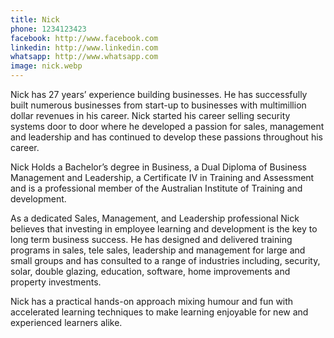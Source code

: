 ```yaml
---
title: Nick
phone: 1234123423
facebook: http://www.facebook.com
linkedin: http://www.linkedin.com
whatsapp: http://www.whatsapp.com
image: nick.webp
---
```


Nick has 27 years’ experience building businesses. He has successfully built numerous businesses from start-up to businesses with multimillion dollar revenues in his career. Nick started his career selling security systems door to door where he developed a passion for sales, management and leadership and has continued to develop these passions throughout his career.

Nick Holds a Bachelor’s degree in Business, a Dual Diploma of Business Management and Leadership, a Certificate IV in Training and Assessment and is a professional member of the Australian Institute of Training and development.

As a dedicated Sales, Management, and Leadership professional Nick believes that investing in employee learning and development is the key to long term business success. He has designed and delivered training programs in sales, tele sales, leadership and management for large and small groups and has consulted to a range of industries including, security, solar, double glazing, education, software, home improvements and property investments. 

Nick has a practical hands-on approach mixing humour and fun with accelerated learning techniques to make learning enjoyable for new and experienced learners alike.
